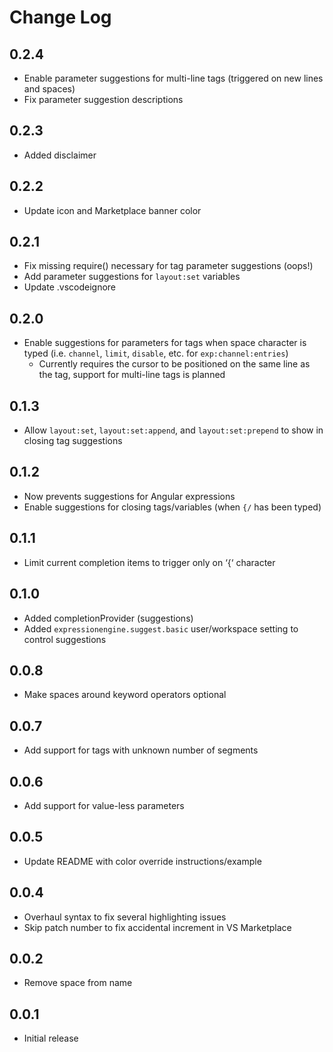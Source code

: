 # Change Log

## 0.2.4

* Enable parameter suggestions for multi-line tags (triggered on new lines and spaces)
* Fix parameter suggestion descriptions

## 0.2.3

* Added disclaimer

## 0.2.2

* Update icon and Marketplace banner color

## 0.2.1

* Fix missing require() necessary for tag parameter suggestions (oops!)
* Add parameter suggestions for `layout:set` variables
* Update .vscodeignore

## 0.2.0

* Enable suggestions for parameters for tags when space character is typed (i.e. `channel`, `limit`, `disable`, etc. for `exp:channel:entries`)
  * Currently requires the cursor to be positioned on the same line as the tag, support for multi-line tags is planned

## 0.1.3

* Allow `layout:set`, `layout:set:append`, and `layout:set:prepend` to show in closing tag suggestions

## 0.1.2

* Now prevents suggestions for Angular expressions
* Enable suggestions for closing tags/variables (when `{/` has been typed)

## 0.1.1

* Limit current completion items to trigger only on ‘{‘ character

## 0.1.0

* Added completionProvider (suggestions)
* Added `expressionengine.suggest.basic` user/workspace setting to control suggestions

## 0.0.8

* Make spaces around keyword operators optional

## 0.0.7

* Add support for tags with unknown number of segments

## 0.0.6

* Add support for value-less parameters

## 0.0.5

* Update README with color override instructions/example

## 0.0.4

* Overhaul syntax to fix several highlighting issues
* Skip patch number to fix accidental increment in VS Marketplace

## 0.0.2

* Remove space from name

## 0.0.1

* Initial release